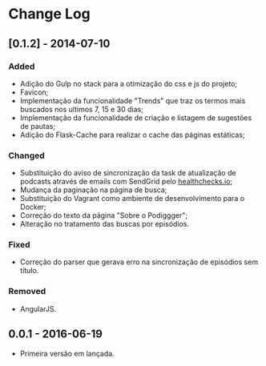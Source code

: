 # Change Log

## [0.1.2] - 2014-07-10

### Added
- Adição do Gulp no stack para a otimização do css e js do projeto;
- Favicon;
- Implementação da funcionalidade "Trends" que traz os termos mais buscados nos ultimos 7, 15 e 30 dias;
- Implementação da funcionalidade de criação e listagem de sugestões de pautas;
- Adição do Flask-Cache para realizar o cache das páginas estáticas;

### Changed
- Substituição do aviso de sincronização da task de atualização de podcasts através de emails com SendGrid pelo [healthchecks.io](https://healthchecks.io/);
- Mudança da paginação na página de busca;
- Substituição do Vagrant como ambiente de desenvolvimento para o Docker;
- Correção do texto da página "Sobre o Podiggger";
- Alteração no tratamento das buscas por episódios.

### Fixed
- Correção do parser que gerava erro  na sincronização de episódios sem título.

### Removed
- AngularJS.

## 0.0.1 - 2016-06-19
- Primeira versão em lançada.

